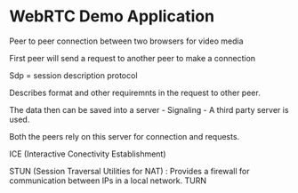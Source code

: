 # WebRTC Demo Application

Peer to peer connection between two browsers for video media

First peer will send a request to another peer to make a connection

Sdp = session description protocol

Describes format and other requiremnts in the request to other peer.

The data then can be saved into a server - Signaling - A third party server is used.

Both the peers rely on this server for connection and requests.

ICE (Interactive Conectivity Establishment)

STUN (Session Traversal Utilities for NAT) : Provides a firewall for communication between IPs in a local network.
TURN
